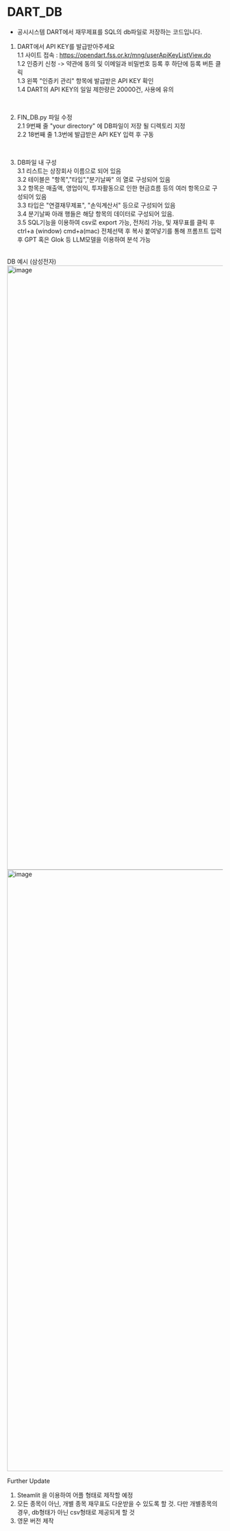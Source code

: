 # DART_DB
- 공시시스템 DART에서 재무제표를 SQL의 db파일로 저장하는 코드입니다.

1. DART에서 API KEY를 발급받아주세요 <br>
   1.1 사이트 접속 : https://opendart.fss.or.kr/mng/userApiKeyListView.do <br>
   1.2 인증키 신청 -> 약관에 동의 및 이메일과 비밀번호 등록 후 하단에 등록 버튼 클릭 <br>
   1.3 왼쪽 "인증키 관리" 항목에 발급받은 API KEY 확인 <br>
   1.4 DART의 API KEY의 일일 제한량은 20000건, 사용에 유의
 <br>
  
2. FIN_DB.py 파일 수정 <br>
   2.1 9번째 줄 "your directory" 에 DB파일이 저장 될 디렉토리 지정 <br>
   2.2 18번째 줄 1.3번에 발급받은 API KEY 입력 후 구동 <br>
 <br>
 
3. DB파일 내 구성 <br>
   3.1 리스트는 상장회사 이름으로 되어 있음 <br>
   3.2 테이블은 "항목","타입","분기날짜" 의 열로 구성되어 있음 <br>
   3.2 항목은 매출액, 영업이익, 투자활동으로 인한 현금흐름 등의 여러 항목으로 구성되어 있음 <br>
   3.3 타입은 "연결재무제표", "손익계산서" 등으로 구성되어 있음 <br>
   3.4 분기날짜 아래 행들은 해당 항목의 데이터로 구성되어 있음. <br>
   3.5 SQL기능을 이용하여 csv로 export 가능, 전처리 가능, 및 재무표를 클릭 후 ctrl+a (window) cmd+a(mac) 전체선택 후 복사 붙여넣기를 통해 프롬프트 입력 후 GPT 혹은 Glok 등 LLM모델을 이용하여 분석 가능 <br>
 <br>
 DB 예시 (삼성전자)<br>
 
<img width="1408" alt="image" src="https://github.com/user-attachments/assets/4fa62f61-f344-4b74-8c4a-fbc7c937a395" />

<img width="1402" alt="image" src="https://github.com/user-attachments/assets/97d5b3d4-74d9-4472-bb09-bb906c5ef29a" />



Further Update <br>
1. Steamlit 을 이용하여 어플 형태로 제작할 예정 <br>
2. 모든 종목이 아닌, 개별 종목 재무표도 다운받을 수 있도록 할 것. 다만 개별종목의 경우, db형태가 아닌 csv형태로 제공되게 할 것  <br>
3. 영문 버전 제작 

